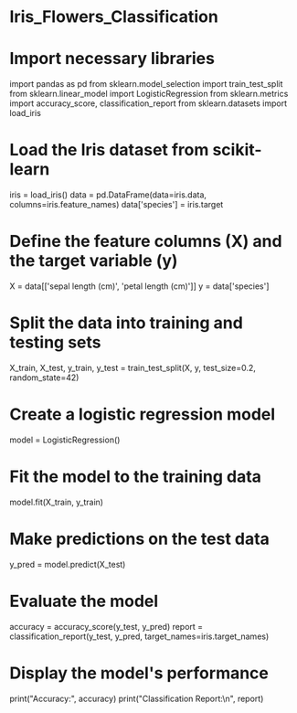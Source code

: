 # Iris_Flowers_Classification
# Import necessary libraries
import pandas as pd
from sklearn.model_selection import train_test_split
from sklearn.linear_model import LogisticRegression
from sklearn.metrics import accuracy_score, classification_report
from sklearn.datasets import load_iris

# Load the Iris dataset from scikit-learn
iris = load_iris()
data = pd.DataFrame(data=iris.data, columns=iris.feature_names)
data['species'] = iris.target

# Define the feature columns (X) and the target variable (y)
X = data[['sepal length (cm)', 'petal length (cm)']]
y = data['species']

# Split the data into training and testing sets
X_train, X_test, y_train, y_test = train_test_split(X, y, test_size=0.2, random_state=42)

# Create a logistic regression model
model = LogisticRegression()

# Fit the model to the training data
model.fit(X_train, y_train)

# Make predictions on the test data
y_pred = model.predict(X_test)

# Evaluate the model
accuracy = accuracy_score(y_test, y_pred)
report = classification_report(y_test, y_pred, target_names=iris.target_names)

# Display the model's performance
print("Accuracy:", accuracy)
print("Classification Report:\n", report)
